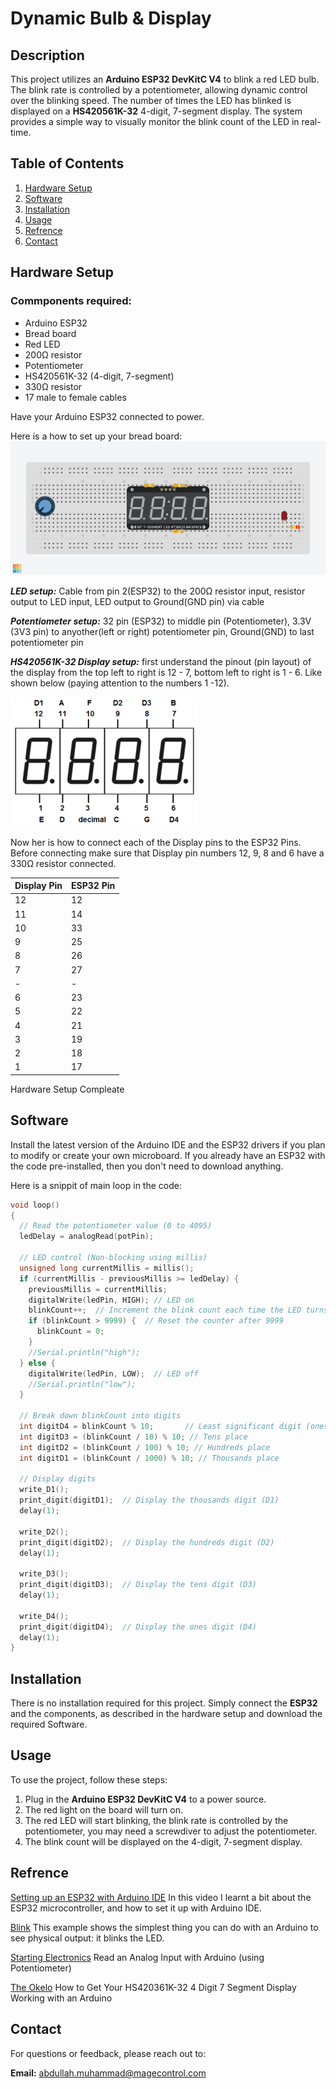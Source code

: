 # Dynamic Bulb & Display

## Description

This project utilizes an **Arduino ESP32 DevKitC V4** to blink a red LED bulb. The blink rate is controlled by a potentiometer, allowing dynamic control over the blinking speed. The number of times the LED has blinked is displayed on a **HS420561K-32** 4-digit, 7-segment display. The system provides a simple way to visually monitor the blink count of the LED in real-time.

## Table of Contents

1. [Hardware Setup](#hardware-setup)
2. [Software](#software)
3. [Installation](#installation)
4. [Usage](#usage)
5. [Refrence](#refrence)
6. [Contact](#contact)

## Hardware Setup

### Commponents required:
- Arduino ESP32
- Bread board
- Red LED
- 200Ω resistor
- Potentiometer
- HS420561K-32 (4-digit, 7-segment)
- 330Ω resistor
- 17 male to female cables

Have your Arduino ESP32 connected to power.

Here is a how to set up your bread board:
![Hardware Setup](images/hardware-setup.png)

***LED setup:*** Cable from pin 2(ESP32) to the 200Ω resistor input, resistor output to LED input, LED output to Ground(GND pin) via cable

***Potentiometer setup:*** 32 pin (ESP32) to middle pin (Potentiometer), 3.3V (3V3 pin) to anyother(left or right) potentiometer pin, Ground(GND) to last potentiometer pin

***HS420561K-32 Display setup:*** first understand the pinout (pin layout) of the display from the top left to right is 12 - 7, bottom left to right is 1 - 6. Like shown below (paying attention to the numbers 1 -12).

![Display Pinout Setup](images/display-pinout.png)

Now her is how to connect each of the Display pins to the ESP32 Pins. Before connecting make sure that Display pin numbers 12, 9, 8 and 6 have a 330Ω resistor connected.

| Display Pin | ESP32 Pin |
|----------|----------|
| 12 | 12 |
| 11 | 14 | 
| 10 | 33 | 
| 9 | 25 | 
| 8 | 26 | 
| 7 | 27 | 
| - | - | 
| 6 | 23 | 
| 5 | 22 | 
| 4 | 21 | 
| 3 | 19 | 
| 2 | 18 | 
| 1 | 17 | 

Hardware Setup Compleate

## Software

Install the latest version of the Arduino IDE and the ESP32 drivers if you plan to modify or create your own microboard. If you already have an ESP32 with the code pre-installed, then you don't need to download anything.

Here is a snippit of  main loop in the code:

```c++
void loop() 
{ 
  // Read the potentiometer value (0 to 4095)
  ledDelay = analogRead(potPin);

  // LED control (Non-blocking using millis)
  unsigned long currentMillis = millis();
  if (currentMillis - previousMillis >= ledDelay) {
    previousMillis = currentMillis;
    digitalWrite(ledPin, HIGH); // LED on
    blinkCount++;  // Increment the blink count each time the LED turns on
    if (blinkCount > 9999) {  // Reset the counter after 9999
      blinkCount = 0;
    }
    //Serial.println("high");
  } else {
    digitalWrite(ledPin, LOW);  // LED off
    //Serial.println("low");
  }

  // Break down blinkCount into digits
  int digitD4 = blinkCount % 10;       // Least significant digit (ones place)
  int digitD3 = (blinkCount / 10) % 10; // Tens place
  int digitD2 = (blinkCount / 100) % 10; // Hundreds place
  int digitD1 = (blinkCount / 1000) % 10; // Thousands place

  // Display digits
  write_D1();
  print_digit(digitD1);  // Display the thousands digit (D1)
  delay(1);

  write_D2();
  print_digit(digitD2);  // Display the hundreds digit (D2)
  delay(1);

  write_D3();
  print_digit(digitD3);  // Display the tens digit (D3)
  delay(1);

  write_D4();
  print_digit(digitD4);  // Display the ones digit (D4)
  delay(1);
}
```

## Installation

There is no installation required for this project. Simply connect the **ESP32** and the components, as described in the hardware setup and download the required Software.

## Usage

To use the project, follow these steps:
1. Plug in the **Arduino ESP32 DevKitC V4** to a power source.
2. The red light on the board will turn on.
3. The red LED will start blinking, the blink rate is controlled by the potentiometer, you may need a screwdiver to adjust the potentiometer.
4. The blink count will be displayed on the 4-digit, 7-segment display.

## Refrence

[Setting up an ESP32 with Arduino IDE](https://www.youtube.com/watch?v=CD8VJl27n94) In this video I learnt a bit about the ESP32 microcontroller, and how to set it up with Arduino IDE.

[Blink](https://docs.arduino.cc/built-in-examples/basics/Blink/#circuit) This example shows the simplest thing you can do with an Arduino to see physical output: it blinks the LED.

[Starting Electronics](https://startingelectronics.org/beginners/arduino-tutorial-for-beginners/read-an-analog-input-with-arduino/#:~:text=Connect%20a%20potentiometer%20to%20an%20Arduino%20analog%20input,it%20in%20the%20Arduino%20IDE%20serial%20monitor%20window.) Read an Analog Input with Arduino (using Potentiometer)

[The Okelo](https://theokelo.co.ke/how-to-get-your-hs420361k-32-4-digit-7-segment-display-working-with-an-arduino/) How to Get Your HS420361K-32 4 Digit 7 Segment Display Working with an Arduino


## Contact

For questions or feedback, please reach out to:

**Email:** [abdullah.muhammad@magecontrol.com](mailto:abdullah.muhammad@magecontrol.com)

<!-- 
 ____        _ _       
|  _ \ _   _| | |_   _ 
| | | | | | | | | | | |
| |_| | |_| | | | |_| |
|____/ \__,_|_|_|\__, |
                 |___/ 
                 
 -->